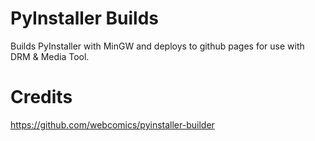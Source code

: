 # PyInstaller Builds

Builds PyInstaller with MinGW and deploys to github pages for use with DRM & Media Tool.

# Credits
https://github.com/webcomics/pyinstaller-builder
